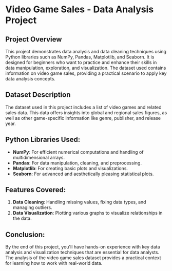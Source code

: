 # Video Game Sales - Data Analysis Project

## Project Overview
This project demonstrates data analysis and data cleaning techniques using Python libraries such as NumPy, Pandas, Matplotlib, and Seaborn. It is designed for beginners who want to practice and enhance their skills in data manipulation, exploration, and visualization. The dataset used contains information on video game sales, providing a practical scenario to apply key data analysis concepts.

## Dataset Description
The dataset used in this project includes a list of video games and related sales data. This data offers insights into global and regional sales figures, as well as other game-specific information like genre, publisher, and release year.

## Python Libraries Used:
- **NumPy**: For efficient numerical computations and handling of multidimensional arrays.
- **Pandas**: For data manipulation, cleaning, and preprocessing.
- **Matplotlib**: For creating basic plots and visualizations.
- **Seaborn**: For advanced and aesthetically pleasing statistical plots.

## Features Covered:
1. **Data Cleaning**: Handling missing values, fixing data types, and managing outliers.
3. **Data Visualization**: Plotting various graphs to visualize relationships in the data.
   
## Conclusion:
By the end of this project, you'll have hands-on experience with key data analysis and visualization techniques that are essential for data analysts. The analysis of the video game sales dataset provides a practical context for learning how to work with real-world data.
